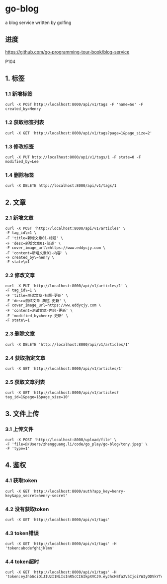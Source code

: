 # go-blog
a blog service written by golfing

## 进度
https://github.com/go-programming-tour-book/blog-service

P104

## 1. 标签
### 1.1 新增标签
```
curl -X POST http://localhost:8000/api/v1/tags -F 'name=Go' -F created_by=Henry
```

### 1.2 获取标签列表
```
curl -X GET 'http://localhost:8000/api/v1/tags?page=1&page_size=2'
```

### 1.3  修改标签
```
curl -X PUT http://localhost:8000/api/v1/tags/1 -F state=0 -F modified_by=Lee
```

### 1.4 删除标签
```
curl -X DELETE http://localhost:8000/api/v1/tags/1
```

## 2. 文章

### 2.1 新增文章
```
curl -X POST 'http://localhost:8000/api/v1/articles' \
-F tag_id\=1 \
-F 'title=新增文章01-标题' \
-F 'desc=新增文章01-简述' \
-F cover_image_url\=https://www.eddycjy.com \
-F 'content=新增文章01-内容' \
-F created_by\=henry \
-F state\=1
```

### 2.2 修改文章
```
curl -X PUT 'http://localhost:8000/api/v1/articles/1' \
-F tag_id\=1 \
-F 'title=测试文章-标题-更新' \
-F 'desc=测试文章-简述-更新' \
-F cover_image_url=https://ww.eddycjy.com \
-F 'content=测试文章-内容-更新' \
-F 'modified_by=henry-更新' \
-F state\=1

```

### 2.3 删除文章
```
curl -X DELETE 'http://localhost:8000/api/v1/articles/1'
```

### 2.4 获取指定文章
```
curl -X GET 'http://localhost:8000/api/v1/articles/1'
```

### 2.5 获取文章列表
```
curl -X GET 'http://localhost:8000/api/v1/articles?tag_id=1&page=1&page_size=10'
```

## 3. 文件上传

### 3.1 上传文件
```
curl -X POST 'http://localhost:8000/upload/file' \
-F 'file=@/Users/zhengguang.li/code/go_play/go-blog/tony.jpeg' \
-F 'type=1'
```

## 4. 鉴权
### 4.1 获取token
```
curl -X GET 'http://localhost:8000/auth?app_key=henry-key&app_secret=henry-secret'
```

### 4.2 没有获取token
```
curl -X GET 'http://localhost:8000/api/v1/tags'
```

### 4.3 token错误
```
curl -X GET 'http://localhost:8000/api/v1/tags' -H 'token:abcdefghijklmn'
```

### 4.4 token超时
```
curl -X GET 'http://localhost:8000/api/v1/tags' -H 'token:eyJhbGciOiJIUzI1NiIsInR5cCI6IkpXVCJ9.eyJhcHBfa2V5IjoiYWIyODVkYTc5NTgzOTQ5NGE2OTJhN2Y1NmU3NWUzZGQiLCJhcHBfc2VjcmV0IjoiODBlMjc2YzFmMjBlZDdmOGJjMmMzZWIzNWUxYTAxZmUiLCJleHAiOjE1MDMzNDU5NTQsImlzcyI6ImJsb2ctc2VydmljZSJ9.eiDvkMTwQJKUyOmgNlJ0DER9hTjiTVYRMl0wkiSvlhc'
```